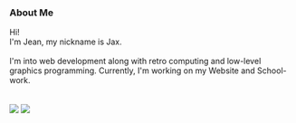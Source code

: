 <h3><b>About Me</b></h3>

Hi!<br>
I'm Jean, my nickname is Jax. <br>
<br>
I'm into web development along with retro computing and low-level graphics programming.
Currently, I'm working on my Website and School-work.
<br>
<br>
<br>
<img src="https://img.shields.io/badge/eth-0x7235049a2cabb5950f670A0Fe6858B2102d85C82-blue">
<img src="https://img.shields.io/badge/discord-jax%236681-blueviolet">
